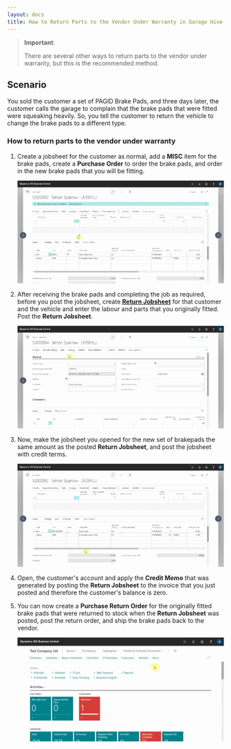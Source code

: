 ```yaml
---
layout: docs
title: How to Return Parts to the Vendor Under Warranty in Garage Hive
---
```


> **Important**:
>
> There are several other ways to return parts to the vendor under warranty, but this is the recommended method.

## Scenario
You sold the customer a set of PAGID Brake Pads, and three days later, the customer calls the garage to complain that the brake pads that were fitted were squeaking heavily. So, you tell the customer to return the vehicle to change the brake pads to a different type.

### How to return parts to the vendor under warranty
1. Create a jobsheet for the customer as normal, add a **MISC** item for the brake pads, create a **Purchase Order** to order the brake pads, and order in the new brake pads that you will be fitting.

   ![](media/garagehive-return-warranty-parts-to-vendor1.gif)

2. After receiving the brake pads and completing the job as required, before you post the jobsheet, create [**Return Jobsheet**](garagehive-service-return-order.html) for that customer and the vehicle and enter the labour and parts that you originally fitted. Post the **Return Jobsheet**.

   ![](media/garagehive-return-warranty-parts-to-vendor2.gif)

3. Now, make the jobsheet you opened for the new set of brakepads the same amount as the posted **Return Jobsheet**, and post the jobsheet with credit terms.

   ![](media/garagehive-return-warranty-parts-to-vendor3.gif)

4. Open, the customer's account and apply the **Credit Memo** that was generated by posting the **Return Jobsheet** to the invoice that you just posted and therefore the customer's balance is zero.

   

5. You can now create a **Purchase Return Order** for the originally fitted brake pads that were returned to stock when the **Return Jobsheet** was posted, post the return order, and ship the brake pads back to the vendor.

   ![](media/garagehive-vehicle-date-reminder1.gif)

